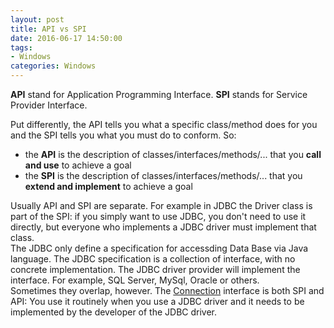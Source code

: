 ```yaml
---
layout: post
title: API vs SPI
date: 2016-06-17 14:50:00
tags:
- Windows
categories: Windows
---
```


**API** stand for Application Programming Interface. **SPI** stands for Service Provider Interface.

Put differently, the API tells you what a specific class/method does for you and the SPI tells you what you must do to conform. So:

* the **API** is the description of classes/interfaces/methods/... that you **call and use** to achieve a goal
* the **SPI** is the description of classes/interfaces/methods/... that you **extend and implement** to achieve a goal

Usually API and SPI are separate. For example in JDBC the Driver class is part of the SPI: if you simply want to use JDBC, you don't need to use it directly, but everyone who implements a JDBC driver must implement that class.      
The JDBC only define a specification for accessding Data Base via Java language. The JDBC specification is a collection of interface, with no concrete implementation. The JDBC driver provider will implement the interface. For example, SQL Server, MySql, Oracle or others.        
Sometimes they overlap, however. The [Connection](http://java.sun.com/javase/6/docs/api/java/sql/Connection.html) interface is both SPI and API: You use it routinely when you use a JDBC driver and it needs to be implemented by the developer of the JDBC driver.

